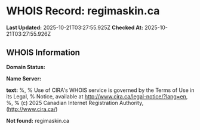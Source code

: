 # WHOIS Record: regimaskin.ca

**Last Updated:** 2025-10-21T03:27:55.925Z
**Checked At:** 2025-10-21T03:27:55.926Z

## WHOIS Information

**Domain Status:** 

**Name Server:** 

**text:** %, % Use of CIRA's WHOIS service is governed by the Terms of Use in its Legal, % Notice, available at http://www.cira.ca/legal-notice/?lang=en, %, % (c) 2025 Canadian Internet Registration Authority, (http://www.cira.ca/)

**Not found:** regimaskin.ca

